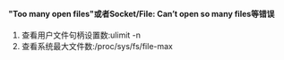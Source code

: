 #### "Too many open files"或者Socket/File: Can’t open so many files等错误
1. 查看用户文件句柄设置数:ulimit -n
2. 查看系统最大文件数:/proc/sys/fs/file-max
